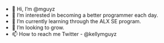 - 👋 Hi, I’m @mguyz
- 👀 I’m interested in becoming a better programmer each day.
- 🌱 I’m currently learning through the ALX SE program.
- 💞️ I’m looking to grow.
- 📫 How to reach me Twitter - @kellymguyz

<!---
mguyz/mguyz is a ✨ special ✨ repository because its `README.md` (this file) appears on your GitHub profile.
You can click the Preview link to take a look at your changes.
--->
